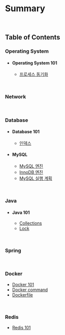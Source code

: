 # Summary

<br>

## Table of Contents

### Operating System

- #### Operating System 101
  - [프로세스 동기화](./os/os%20101/00_process_synchronization.md)

<br>

### Network

<br>

### Database

- #### Database 101
  - [인덱스](./database/database%20101/00_index.md)

- #### MySQL
  - [MySQL 엔진](./database/mysql/00_MySQL%20엔진%20아키텍처.md)
  - [InnoDB 엔진](./database/mysql/01_InnoDB%20스토리지%20엔진%20아키텍처.md)
  - [MySQL 실행 계획](./database/mysql/02_MySQL%20실행%20계획.md)

<br>

### Java

- #### Java 101
  - [Collections](./java/java%20101/00_collections.md)
  - [Lock](./java/java%20101/01_lock.md)

<br>

### Spring

<br>

### Docker

- [Docker 101](./docker/00_docker%20101.md)
- [Docker command](./docker/01_docker%20command.md)
- [Dockerfile](./docker/02_dockerfile.md)

<br>

### Redis

- [Redis 101](./redis/00_redis_101.md)